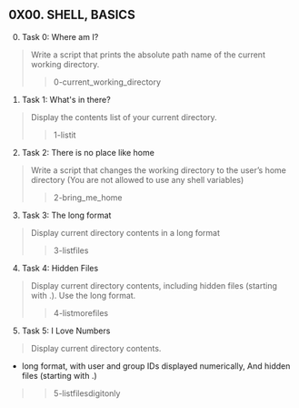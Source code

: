 ## 0X00. SHELL, BASICS

0. Task 0: Where am I?
   
> Write a script that prints the absolute path name of the current working directory.
>> 0-current_working_directory
1. Task 1: What's in there?
> Display the contents list of your current directory.
>> 1-listit
2. Task 2: There is no place like home
> Write a script that changes the working directory to the user’s home directory (You are not allowed to use any shell variables)
>> 2-bring_me_home
3. Task 3: The long format
> Display current directory contents in a long format
>> 3-listfiles
4. Task 4: Hidden Files
> Display current directory contents, including hidden files (starting with .). Use the long format.
>> 4-listmorefiles
5. Task 5: I Love Numbers
> Display current directory contents.
- long format, with user and group IDs displayed numerically, And hidden files (starting with .)
>> 5-listfilesdigitonly
